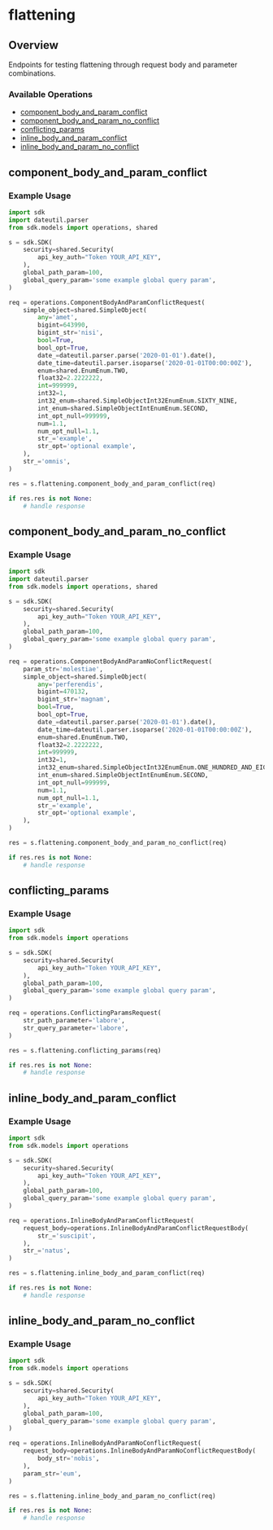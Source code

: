 # flattening

## Overview

Endpoints for testing flattening through request body and parameter combinations.

### Available Operations

* [component_body_and_param_conflict](#component_body_and_param_conflict)
* [component_body_and_param_no_conflict](#component_body_and_param_no_conflict)
* [conflicting_params](#conflicting_params)
* [inline_body_and_param_conflict](#inline_body_and_param_conflict)
* [inline_body_and_param_no_conflict](#inline_body_and_param_no_conflict)

## component_body_and_param_conflict

### Example Usage

```python
import sdk
import dateutil.parser
from sdk.models import operations, shared

s = sdk.SDK(
    security=shared.Security(
        api_key_auth="Token YOUR_API_KEY",
    ),
    global_path_param=100,
    global_query_param='some example global query param',
)

req = operations.ComponentBodyAndParamConflictRequest(
    simple_object=shared.SimpleObject(
        any='amet',
        bigint=643990,
        bigint_str='nisi',
        bool=True,
        bool_opt=True,
        date_=dateutil.parser.parse('2020-01-01').date(),
        date_time=dateutil.parser.isoparse('2020-01-01T00:00:00Z'),
        enum=shared.EnumEnum.TWO,
        float32=2.2222222,
        int=999999,
        int32=1,
        int32_enum=shared.SimpleObjectInt32EnumEnum.SIXTY_NINE,
        int_enum=shared.SimpleObjectIntEnumEnum.SECOND,
        int_opt_null=999999,
        num=1.1,
        num_opt_null=1.1,
        str_='example',
        str_opt='optional example',
    ),
    str_='omnis',
)

res = s.flattening.component_body_and_param_conflict(req)

if res.res is not None:
    # handle response
```

## component_body_and_param_no_conflict

### Example Usage

```python
import sdk
import dateutil.parser
from sdk.models import operations, shared

s = sdk.SDK(
    security=shared.Security(
        api_key_auth="Token YOUR_API_KEY",
    ),
    global_path_param=100,
    global_query_param='some example global query param',
)

req = operations.ComponentBodyAndParamNoConflictRequest(
    param_str='molestiae',
    simple_object=shared.SimpleObject(
        any='perferendis',
        bigint=470132,
        bigint_str='magnam',
        bool=True,
        bool_opt=True,
        date_=dateutil.parser.parse('2020-01-01').date(),
        date_time=dateutil.parser.isoparse('2020-01-01T00:00:00Z'),
        enum=shared.EnumEnum.TWO,
        float32=2.2222222,
        int=999999,
        int32=1,
        int32_enum=shared.SimpleObjectInt32EnumEnum.ONE_HUNDRED_AND_EIGHTY_ONE,
        int_enum=shared.SimpleObjectIntEnumEnum.SECOND,
        int_opt_null=999999,
        num=1.1,
        num_opt_null=1.1,
        str_='example',
        str_opt='optional example',
    ),
)

res = s.flattening.component_body_and_param_no_conflict(req)

if res.res is not None:
    # handle response
```

## conflicting_params

### Example Usage

```python
import sdk
from sdk.models import operations

s = sdk.SDK(
    security=shared.Security(
        api_key_auth="Token YOUR_API_KEY",
    ),
    global_path_param=100,
    global_query_param='some example global query param',
)

req = operations.ConflictingParamsRequest(
    str_path_parameter='labore',
    str_query_parameter='labore',
)

res = s.flattening.conflicting_params(req)

if res.res is not None:
    # handle response
```

## inline_body_and_param_conflict

### Example Usage

```python
import sdk
from sdk.models import operations

s = sdk.SDK(
    security=shared.Security(
        api_key_auth="Token YOUR_API_KEY",
    ),
    global_path_param=100,
    global_query_param='some example global query param',
)

req = operations.InlineBodyAndParamConflictRequest(
    request_body=operations.InlineBodyAndParamConflictRequestBody(
        str_='suscipit',
    ),
    str_='natus',
)

res = s.flattening.inline_body_and_param_conflict(req)

if res.res is not None:
    # handle response
```

## inline_body_and_param_no_conflict

### Example Usage

```python
import sdk
from sdk.models import operations

s = sdk.SDK(
    security=shared.Security(
        api_key_auth="Token YOUR_API_KEY",
    ),
    global_path_param=100,
    global_query_param='some example global query param',
)

req = operations.InlineBodyAndParamNoConflictRequest(
    request_body=operations.InlineBodyAndParamNoConflictRequestBody(
        body_str='nobis',
    ),
    param_str='eum',
)

res = s.flattening.inline_body_and_param_no_conflict(req)

if res.res is not None:
    # handle response
```
